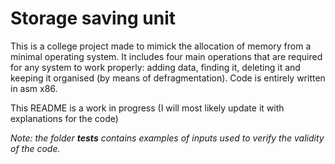 # Storage saving unit

This is a college project made to mimick the allocation of memory from a minimal operating system. It includes four main operations that are required for any system to work properly: adding data, finding it, deleting it and keeping it organised (by means of defragmentation). Code is entirely written in asm x86.

This README is a work in progress (I will most likely update it with explanations for the code)

*Note: the folder **tests** contains examples of inputs used to verify the validity of the code.*